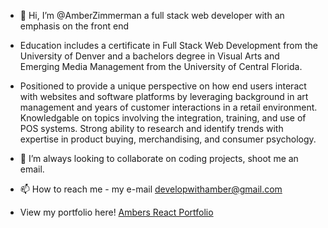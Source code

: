 - 👋 Hi, I’m @AmberZimmerman a full stack web developer with an emphasis on the front end
- Education includes a certificate in Full Stack Web Development from the University of Denver and a bachelors degree in Visual Arts and Emerging Media Management from the University of Central Florida. 

- Positioned to provide a unique perspective on how end users interact with websites and software platforms by leveraging background in art management and years of customer interactions in a retail environment. Knowledgable on topics involving the integration, training, and use of POS systems. Strong ability to research and identify trends with expertise in product buying, merchandising, and consumer psychology. 

- 💞️ I’m always looking to collaborate on coding projects, shoot me an email.
- 📫 How to reach me - my e-mail developwithamber@gmail.com
- View my portfolio here! [Ambers React Portfolio](https://amberzimmerman.github.io/portfolio/)

<!---
AmberZimmerman/AmberZimmerman is a ✨ special ✨ repository because its `README.md` (this file) appears on your GitHub profile.
You can click the Preview link to take a look at your changes.
--->
